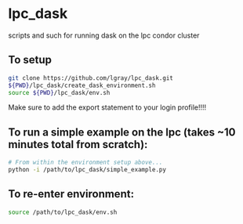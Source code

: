 # lpc_dask
scripts and such for running dask on the lpc condor cluster

## To setup
```bash
git clone https://github.com/lgray/lpc_dask.git
${PWD}/lpc_dask/create_dask_environment.sh
source ${PWD}/lpc_dask/env.sh
```

Make sure to add the export statement to your login profile!!!!

## To run a simple example on the lpc (takes ~10 minutes total from scratch):
```bash
# From within the environment setup above...
python -i /path/to/lpc_dask/simple_example.py
```

## To re-enter environment:
```bash
source /path/to/lpc_dask/env.sh
```
